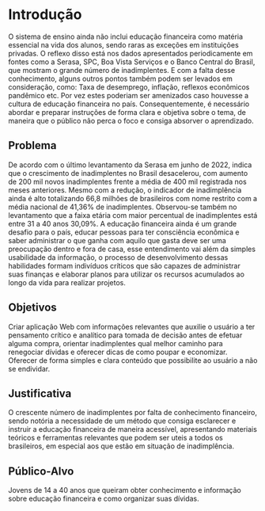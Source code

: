 # Introdução

O sistema de ensino ainda não inclui educação financeira como matéria essencial na vida dos alunos, sendo raras as exceções em instituições privadas. O reflexo disso está nos dados apresentados periodicamente em fontes como a Serasa, SPC, Boa Vista Serviços e o Banco Central do Brasil, que mostram o grande número de inadimplentes. E com a falta desse conhecimento, alguns outros pontos também podem ser levados em consideração, como: Taxa de desemprego, inflação, reflexos econômicos pandêmico etc. Por vez estes poderiam ser amenizados caso houvesse a cultura de educação financeira no país. Consequentemente, é necessário abordar e preparar instruções de forma clara e objetiva sobre o tema, de maneira que o público não perca o foco e consiga absorver o aprendizado.  

## Problema
De acordo com o último levantamento da Serasa em junho de 2022, indica que o crescimento de inadimplentes no Brasil desacelerou, com aumento de 200 mil novos inadimplentes frente a média de 400 mil registrada nos meses anteriores. Mesmo com a redução, o indicador de inadimplência ainda é alto totalizando 66,8 milhões de brasileiros com nome restrito com a média nacional de 41,36% de inadimplentes. Observou-se também no levantamento que a faixa etária com maior percentual de inadimplentes está entre 31 a 40 anos 30,09%. A educação financeira ainda é um grande desafio para o país, educar pessoas para ter consciência econômica e saber administrar o que ganha com aquilo que gasta deve ser uma preocupação dentro e fora de casa, esse entendimento vai além da simples usabilidade da informação, o processo de desenvolvimento dessas habilidades formam indivíduos críticos que são capazes de administrar suas finanças e elaborar planos para utilizar os recursos acumulados ao longo da vida para realizar projetos.


## Objetivos

Criar aplicação Web com informações relevantes que auxilie o usuário a ter pensamento crítico e analítico para tomada de decisão antes de efetuar alguma compra, orientar inadimplentes qual melhor caminho para renegociar dívidas e oferecer dicas de como poupar e economizar. Oferecer de forma simples e clara conteúdo que possibilite ao usuário a não se endividar. 


## Justificativa

O crescente número de inadimplentes por falta de conhecimento financeiro, sendo notória a necessidade de um método que consiga esclarecer e instruir a educação financeira de maneira acessível, apresentando materiais teóricos e ferramentas relevantes que podem ser uteis a todos os brasileiros, em especial aos que estão em situação de inadimplência.


## Público-Alvo

Jovens de 14 a 40 anos que queiram obter conhecimento e informação sobre educação financeira e como organizar suas dívidas.
